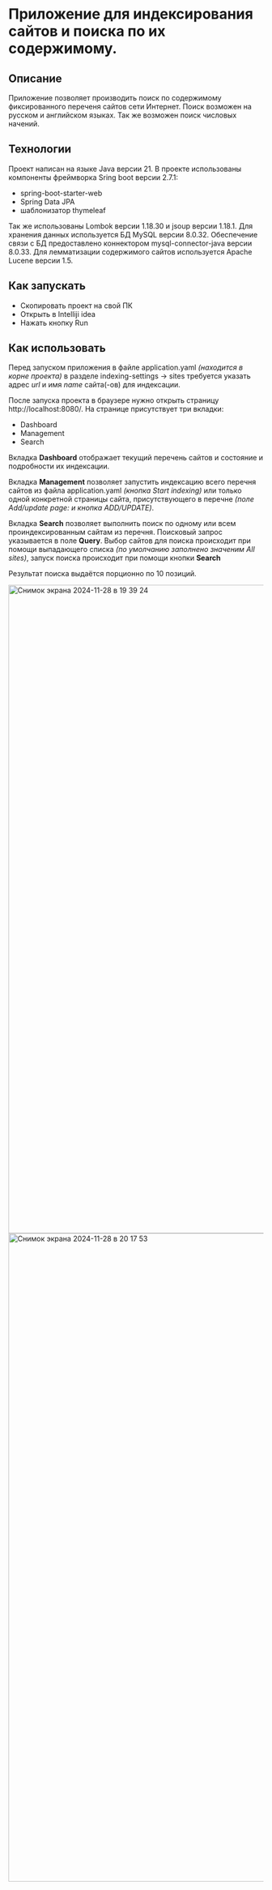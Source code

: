 <h1>Приложение для индексирования сайтов и поиска по их содержимому.</h1>

<h2>Описание</h2>
<p>Приложение позволяет производить поиск по содержимому фиксированного переченя сайтов сети Интернет. 
  Поиск возможен на русском и английском языках. Так же возможен поиск числовых начений. </p>

<h2>Технологии</h2>
<p>Проект написан на языке Java версии 21. В проекте использованы компоненты фреймворка Sring boot версии 2.7.1:
  <ul>
    <li>spring-boot-starter-web</li>
    <li>Spring Data JPA</li>
    <li>шаблонизатор thymeleaf</li>
  </ul>
  Так же использованы Lombok версии 1.18.30 и jsoup версии 1.18.1. 
  Для хранения данных используется БД MySQL версии 8.0.32. Обеспечение связи с БД предоставлено коннектором mysql-connector-java версии 8.0.33.
  Для лемматизации содержимого сайтов используется Apache Lucene версии 1.5.</p>

<h2>Как запускать</h2>
  <ul>
    <li>Скопировать проект на свой ПК</li>
    <li>Открыть в Intelliji idea</li>
    <li>Нажать кнопку Run</li>
  </ul>

<h2>Как использовать</h2>
<p>
  Перед запуском приложения в файле application.yaml <i>(находится в корне проекта)</i> в 
  разделе indexing-settings -> sites требуется указать адрес <i>url</i> и имя <i>name</i> сайта(-ов) для индексации. 
</p>
<p>
  После запуска проекта в браузере нужно открыть страницу http://localhost:8080/. На странице присутствует три вкладки:
  <ul>
    <li>Dashboard</li>
    <li>Management</li>
    <li>Search</li>
  </ul>
</p>
<p>
  Вкладка <strong>Dashboard</strong> отображает текущий перечень сайтов и состояние и подробности их индексации. 
</p>
<p>
  Вкладка <strong>Management</strong> позволяет запустить индексацию всего перечня сайтов из файла application.yaml <i>(кнопка Start indexing)</i>
  или только одной конкретной страницы сайта, присутствующего в перечне <i>(поле Add/update page: и кнопка ADD/UPDATE)</i>.
</p>
<p>
  Вкладка <strong>Search</strong> позволяет выполнить поиск по одному или всем проиндексированным сайтам из перечня. 
  Поисковый запрос указывается в поле <strong>Query</strong>. Выбор сайтов для поиска происходит при помощи выпадающего списка <i>(по умолчанию заполнено значеним All sites)</i>, 
  запуск поиска происходит при помощи кнопки <strong>Search</strong>
</p>
<p>
  Результат поиска выдаётся порционно по 10 позиций.
</p>
<img width="1280" alt="Снимок экрана 2024-11-28 в 19 39 24" src="https://github.com/user-attachments/assets/314e3da8-ffcb-4adf-aff2-005997d55935">
<img width="1280" alt="Снимок экрана 2024-11-28 в 20 17 53" src="https://github.com/user-attachments/assets/a8526cf7-50af-489c-a989-99d276fde4c9">
